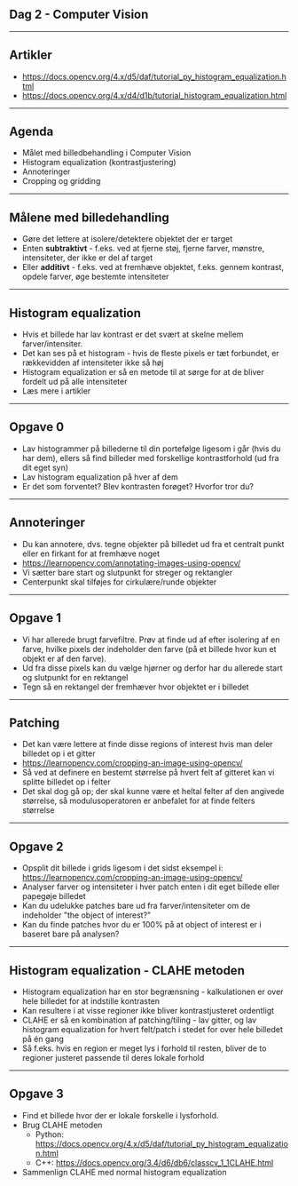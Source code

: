## Dag 2 - Computer Vision

---

## Artikler

* https://docs.opencv.org/4.x/d5/daf/tutorial_py_histogram_equalization.html
* https://docs.opencv.org/4.x/d4/d1b/tutorial_histogram_equalization.html


---
## Agenda

* Målet med billedbehandling i Computer Vision
* Histogram equalization (kontrastjustering)
* Annoteringer
* Cropping og gridding


---

## Målene med billedehandling

* Gøre det lettere at isolere/detektere objektet der er target
* Enten **subtraktivt** - f.eks. ved at fjerne støj, fjerne farver, mønstre, intensiteter, der ikke er del af target
* Eller **additivt** - f.eks. ved at fremhæve objektet, f.eks. gennem kontrast, opdele farver, øge bestemte intensiteter

---

## Histogram equalization

* Hvis et billede har lav kontrast er det svært at skelne mellem farver/intensiter. 
* Det kan ses på et histogram - hvis de fleste pixels er tæt forbundet, er rækkevidden af intensiteter ikke så høj
* Histogram equalization er så en metode til at sørge for at de bliver fordelt ud på alle intensiteter 
* Læs mere i artikler

---

## Opgave 0

* Lav histogrammer på billederne til din portefølge ligesom i går (hvis du har dem), ellers så find billeder med forskellige kontrastforhold (ud fra dit eget syn)
* Lav histogram equalization på hver af dem
* Er det som forventet? Blev kontrasten forøget? Hvorfor tror du?


---

## Annoteringer

* Du kan annotere, dvs. tegne objekter på billedet ud fra et centralt punkt eller en firkant for at fremhæve noget
* https://learnopencv.com/annotating-images-using-opencv/
* Vi sætter bare start og slutpunkt for streger og rektangler
* Centerpunkt skal tilføjes for cirkulære/runde objekter

---

## Opgave 1

* Vi har allerede brugt farvefiltre. Prøv at finde ud af efter isolering af en farve, hvilke pixels der indeholder den farve (på et billede hvor kun et objekt er af den farve). 
* Ud fra disse pixels kan du vælge hjørner og derfor har du allerede start og slutpunkt for en rektangel
* Tegn så en rektangel der fremhæver hvor objektet er i billedet

---

## Patching

* Det kan være lettere at finde disse regions of interest hvis man deler billedet op i et gitter
* https://learnopencv.com/cropping-an-image-using-opencv/
* Så ved at definere en bestemt størrelse på hvert felt af gitteret kan vi splitte billedet op i felter
* Det skal dog gå op; der skal kunne være et heltal felter af den angivede størrelse, så modulusoperatoren er anbefalet for at finde felters størrelse

---
## Opgave 2

*  Opsplit dit billede i grids ligesom i det sidst eksempel i: https://learnopencv.com/cropping-an-image-using-opencv/
* Analyser farver og intensiteter i hver patch enten i dit eget billede eller papegøje billedet
* Kan du udelukke patches bare ud fra farver/intensiteter om de indeholder "the object of interest?" 
* Kan du finde patches hvor du er 100% på at object of interest er i baseret bare på analysen?

---

## Histogram equalization - CLAHE metoden

* Histogram equalization har en stor begrænsning - kalkulationen er over hele billedet for at indstille kontrasten
* Kan resultere i at visse regioner ikke bliver kontrastjusteret ordentligt
* CLAHE er så en kombination af patching/tiling - lav gitter, og lav histogram equalization for hvert felt/patch i stedet for over hele billedet på én gang
* Så f.eks. hvis en region er meget lys i forhold til resten, bliver de to regioner justeret passende til deres lokale forhold

---

## Opgave 3

* Find et billede hvor der er lokale forskelle i lysforhold. 
* Brug CLAHE metoden
	* Python: https://docs.opencv.org/4.x/d5/daf/tutorial_py_histogram_equalization.html
	* C++: https://docs.opencv.org/3.4/d6/db6/classcv_1_1CLAHE.html 
* Sammenlign CLAHE med normal histogram equalization